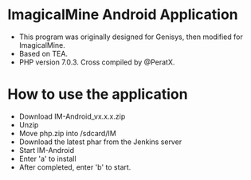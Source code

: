 # ImagicalMine Android Application
* This program was originally designed for Genisys, then modified for ImagicalMine.
* Based on TEA.
* PHP version 7.0.3. Cross compiled by @PeratX.

# How to use the application
* Download IM-Android_vx.x.x.zip
* Unzip
* Move php.zip into /sdcard/IM
* Download the latest phar from the Jenkins server
* Start IM-Android
* Enter 'a' to install
* After completed, enter 'b' to start.

